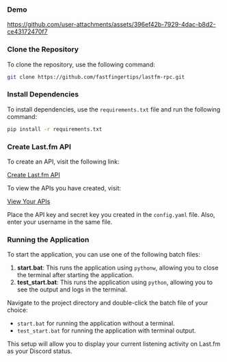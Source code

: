 ### Demo

https://github.com/user-attachments/assets/396ef42b-7929-4dac-b8d2-ce43172470f7

### Clone the Repository

To clone the repository, use the following command:

```bash
git clone https://github.com/fastfingertips/lastfm-rpc.git
```

### Install Dependencies

To install dependencies, use the `requirements.txt` file and run the following command:

```bash
pip install -r requirements.txt
```

### Create Last.fm API

To create an API, visit the following link:

[Create Last.fm API](https://www.last.fm/api/account/create)

To view the APIs you have created, visit:

[View Your APIs](https://www.last.fm/api/accounts)

Place the API key and secret key you created in the `config.yaml` file. Also, enter your username in the same file.

### Running the Application

To start the application, you can use one of the following batch files:

1. **start.bat**: This runs the application using `pythonw`, allowing you to close the terminal after starting the application.
2. **test_start.bat**: This runs the application using `python`, allowing you to see the output and logs in the terminal.

Navigate to the project directory and double-click the batch file of your choice:

- `start.bat` for running the application without a terminal.
- `test_start.bat` for running the application with terminal output.

This setup will allow you to display your current listening activity on Last.fm as your Discord status.